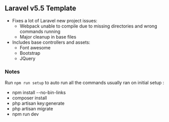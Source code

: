 ## Laravel v5.5 Template

- Fixes a lot of Laravel new project issues:
  - Webpack unable to compile due to missing directories and wrong commands running
  - Major cleanup in base files
- Includes base controllers and assets:
  - Font awesome
  - Bootstrap
  - JQuery

### Notes
Run `npm run setup` to auto run all the commands usually ran on initial setup :
- npm install --no-bin-links
- composer install
- php artisan key:generate
- php artisan migrate
- npm run dev
